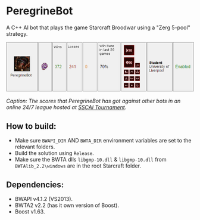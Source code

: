 # PeregrineBot
A C++ AI bot that plays the game Starcraft Broodwar using a "Zerg 5-pool" strategy.

<img src="bot_score.png">

*Caption: The scores that PeregrineBot has got against other bots in an online 24/7 league hosted at [SSCAI Tournament](http://sscaitournament.com/index.php?action=scores).*

## How to build:
* Make sure `BWAPI_DIR` AND `BWTA_DIR` environment variables are set to the relevant folders.
* Build the solution using `Release`.
* Make sure the BWTA dlls `libgmp-10.dll` & `libgmp-10.dll` from `BWTAlib_2.2\windows` are in the root Starcraft folder.

## Dependencies:
* BWAPI v4.1.2 (VS2013).
* BWTA2 v2.2 (has it own version of Boost).
* Boost v1.63.

